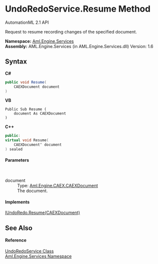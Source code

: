 # UndoRedoService.Resume Method 
AutomationML 2.1 API 

Request to resume recording changes of the specified document.

**Namespace:**&nbsp;<a href="N_Aml_Engine_Services">Aml.Engine.Services</a><br />**Assembly:**&nbsp;AML.Engine.Services (in AML.Engine.Services.dll) Version: 1.6

## Syntax

**C#**<br />
``` C#
public void Resume(
	CAEXDocument document
)
```

**VB**<br />
``` VB
Public Sub Resume ( 
	document As CAEXDocument
)
```

**C++**<br />
``` C++
public:
virtual void Resume(
	CAEXDocument^ document
) sealed
```


#### Parameters
&nbsp;<dl><dt>document</dt><dd>Type: <a href="T_Aml_Engine_CAEX_CAEXDocument">Aml.Engine.CAEX.CAEXDocument</a><br />The document.</dd></dl>

#### Implements
<a href="M_Aml_Engine_Services_Interfaces_IUndoRedo_Resume">IUndoRedo.Resume(CAEXDocument)</a><br />

## See Also


#### Reference
<a href="T_Aml_Engine_Services_UndoRedoService">UndoRedoService Class</a><br /><a href="N_Aml_Engine_Services">Aml.Engine.Services Namespace</a><br />